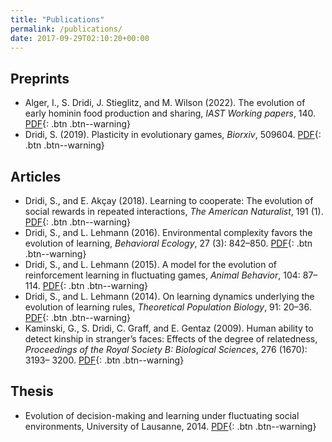 ```yaml
---
title: "Publications"
permalink: /publications/
date: 2017-09-29T02:10:20+00:00
---
```


## Preprints

- Alger, I., S. Dridi, J. Stieglitz, and M. Wilson (2022). The evolution of early hominin food production and sharing, *IAST Working papers*, 140. [PDF](/assets/articles/foodSharingWP.pdf){: .btn .btn--warning}
- Dridi, S. (2019). Plasticity in evolutionary games, *Biorxiv*, 509604. [PDF](/assets/articles/PlasticityEvolGames.pdf){: .btn .btn--warning}

## Articles

- Dridi, S., and E. Akçay (2018). Learning to cooperate: The evolution of social rewards in repeated interactions, *The American Naturalist*, 191 (1). [PDF](/assets/articles/Dridi17.pdf){: .btn .btn--warning}
- Dridi, S., and L. Lehmann (2016). Environmental complexity favors the evolution of learning, *Behavioral Ecology*, 27 (3): 842–850. [PDF](/assets/articles/Dridi15b.pdf){: .btn .btn--warning}
- Dridi, S., and L. Lehmann (2015). A model for the evolution of reinforcement learning in fluctuating games, *Animal Behavior*, 104: 87–114. [PDF](/assets/articles/Dridi15.pdf){: .btn .btn--warning}
- Dridi, S., and L. Lehmann (2014). On learning dynamics underlying the evolution of learning rules, *Theoretical Population Biology*, 91: 20–36. [PDF](/assets/articles/Dridi14.pdf){: .btn .btn--warning}
- Kaminski, G., S. Dridi, C. Graff, and E. Gentaz (2009). Human ability to detect kinship in stranger’s faces: Effects of the degree of relatedness, *Proceedings of the Royal Society B: Biological Sciences*, 276 (1670): 3193– 3200. [PDF](/assets/articles/Kaminski09.pdf){: .btn .btn--warning}

## Thesis

- Evolution of decision-making and learning under fluctuating social environments, University of Lausanne, 2014. [PDF](/assets/articles/DridiThesis.pdf){: .btn .btn--warning}

